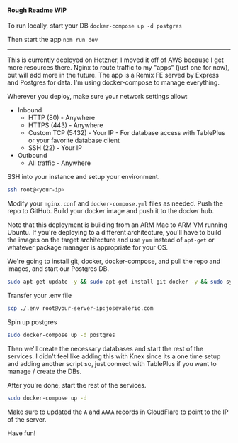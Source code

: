 #### Rough Readme WIP

To run locally, start your DB
`docker-compose up -d postgres`

Then start the app
`npm run dev`

---

This is currently deployed on Hetzner, I moved it off of AWS because I get more resources there. Nginx to route traffic to my "apps" (just one for now), but will add more in the future. The app is a Remix FE served by Express and Postgres for data. I'm using docker-compose to manage everything.

Wherever you deploy, make sure your network settings allow:

- Inbound
  - HTTP (80) - Anywhere
  - HTTPS (443) - Anywhere
  - Custom TCP (5432) - Your IP - For database access with TablePlus or your favorite database client
  - SSH (22) - Your IP
- Outbound
  - All traffic - Anywhere

SSH into your instance and setup your environment.

```bash
ssh root@<your-ip>
```

Modify your `nginx.conf` and `docker-compose.yml` files as needed. Push the repo to GitHub. Build your docker image and push it to the docker hub.

Note that this deployment is building from an ARM Mac to ARM VM running Ubuntu. If you're deploying to a different architecture, you'll have to build the images on the target architecture and use `yum` instead of `apt-get` or whatever package manager is appropriate for your OS.

We're going to install git, docker, docker-compose, and pull the repo and images, and start our Postgres DB.

```bash
sudo apt-get update -y && sudo apt-get install git docker -y && sudo systemctl start docker && sudo systemctl enable docker && sudo curl -L "https://github.com/docker/compose/releases/latest/download/docker-compose-$(uname -s)-$(uname -m)" -o /usr/local/bin/docker-compose && sudo chmod +x /usr/local/bin/docker-compose && git clone https://github.com/joswayski/josevalerio.com.git && cd josevalerio.com && sudo docker-compose pull
```

Transfer your .env file

```bash
scp ./.env root@your-server-ip:josevalerio.com
```

Spin up postgres

```bash
sudo docker-compose up -d postgres
```

Then we'll create the necessary databases and start the rest of the services. I didn't feel like adding this with Knex since its a one time setup and adding another script so, just connect with TablePlus if you want to manage / create the DBs.

After you're done, start the rest of the services.

```bash
sudo docker-compose up -d
```

Make sure to updated the `A` and `AAAA` records in CloudFlare to point to the IP of the server.

Have fun!
